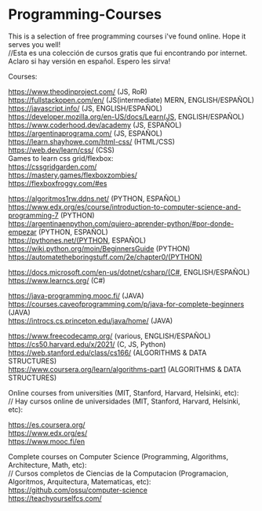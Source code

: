 # Programming-Courses
This is a selection of free programming courses i've found online. Hope it serves you well!  </br>
//Esta es una colección de cursos gratis que fui encontrando por internet. Aclaro si hay versión en español. Espero les sirva!  </br>

Courses:  </br>

https://www.theodinproject.com/  (JS, RoR) </br>
https://fullstackopen.com/en/ (JS(intermediate) MERN, ENGLISH/ESPAÑOL) </br>
https://javascript.info/ (JS, ENGLISH/ESPAÑOL) </br>
https://developer.mozilla.org/en-US/docs/Learn(JS, ENGLISH/ESPAÑOL) </br>
https://www.coderhood.dev/academy (JS, ESPAÑOL) </br>
https://argentinaprograma.com/ (JS, ESPAÑOL) </br>
https://learn.shayhowe.com/html-css/ (HTML/CSS) </br>
https://web.dev/learn/css/ (CSS) </br>
 Games to learn css grid/flexbox:  </br>
https://cssgridgarden.com/ </br>
https://mastery.games/flexboxzombies/ </br>
https://flexboxfroggy.com/#es </br>


https://algoritmos1rw.ddns.net/ (PYTHON, ESPAÑOL) </br>
https://www.edx.org/es/course/introduction-to-computer-science-and-programming-7 (PYTHON) </br>
https://argentinaenpython.com/quiero-aprender-python/#por-donde-empezar (PYTHON, ESPAÑOL) </br>
https://pythones.net/(PYTHON, ESPAÑOL) </br>
https://wiki.python.org/moin/BeginnersGuide (PYTHON) </br>
https://automatetheboringstuff.com/2e/chapter0/(PYTHON) </br>

https://docs.microsoft.com/en-us/dotnet/csharp/(C#, ENGLISH/ESPAÑOL) </br>
https://www.learncs.org/ (C#) </br>

https://java-programming.mooc.fi/  (JAVA) </br>
https://courses.caveofprogramming.com/p/java-for-complete-beginners (JAVA) </br>
https://introcs.cs.princeton.edu/java/home/ (JAVA) </br>


https://www.freecodecamp.org/ (various, ENGLISH/ESPAÑOL) </br>
https://cs50.harvard.edu/x/2021/  (C, JS, Python) </br>
https://web.stanford.edu/class/cs166/ (ALGORITHMS & DATA STRUCTURES) </br>
https://www.coursera.org/learn/algorithms-part1 (ALGORITHMS & DATA STRUCTURES) </br>



Online courses from universities (MIT, Stanford, Harvard, Helsinki, etc): </br>
// Hay cursos online de universidades (MIT, Stanford, Harvard, Helsinki, etc):  </br>

https://es.coursera.org/  </br>
https://www.edx.org/es/ </br>
https://www.mooc.fi/en  </br>



Complete courses on Computer Science (Programming, Algorithms, Architecture, Math, etc):  </br>
// Cursos completos de Ciencias de la Computacion (Programacion, Algoritmos, Arquitectura, Matematicas, etc): </br>
https://github.com/ossu/computer-science  </br>
https://teachyourselfcs.com/ </br>
